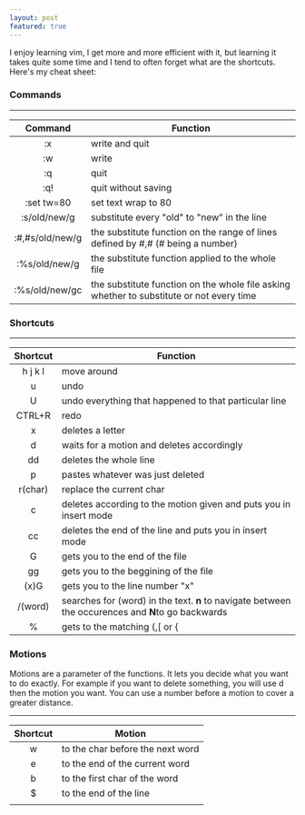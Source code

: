 ```yaml
---
layout: post
featured: true
---
```


I enjoy learning vim, I get more and more efficient with it, but learning it takes quite some time and I tend to often forget what are the shortcuts. Here's my cheat sheet:

### Commands

---

| Command | Function            |
|:-------:|---------------------|
|   :x    | write and quit      |
|   :w    | write               |
|   :q    | quit                |
|   :q!   | quit without saving |
|  :set tw=80   | set text wrap to 80 |
|:s/old/new/g| substitute every "old" to "new" in the line|
|:#,#s/old/new/g| the substitute function on the range of lines defined by #,# (# being a number) |
|:%s/old/new/g|the substitute function applied to the whole file |
|:%s/old/new/gc|the substitute function on the whole file asking whether to substitute or not every time| 

### Shortcuts

---

| Shortcut | Function                                                          |
|:--------:|-------------------------------------------------------------------|
| h j k l  | move around                                                       |
|    u     | undo                                                              |
|    U     | undo everything that happened to that particular line             | 
|  CTRL+R  | redo                                                              | 
|    x     | deletes a letter                                                  |
|    d     | waits for a motion and deletes accordingly                        |
|    dd    | deletes the whole line                                            |
|    p     | pastes whatever was just deleted                            | 
| r(char)  | replace the current char                                          | 
|    c     | deletes according to the motion given and puts you in insert mode | 
|    cc    | deletes the end of the line and puts you in insert mode           | 
|    G     | gets you to the end of the file                                   | 
|    gg    | gets you to the beggining of the file                             | 
|   (x)G   | gets you to the line number "x"                                   | 
|    /(word)   | searches for (word) in the text. **n** to navigate between the occurences and **N**to go backwards |
|%|gets to the matching (,[ or {|

### Motions
Motions are a parameter of the functions. It lets you decide what you want to do exactly. For example if you want to delete something, you will use d then the motion you want. You can use a number before a motion to cover a greater distance.

---

| Shortcut | Motion                               |
|:--------:|--------------------------------------|
|    w     | to the char before the next word     |
|    e     | to the end of the current word       |
|    b     | to the first char of the word |
|    $     | to the end of the line               |
|          |                                      |



